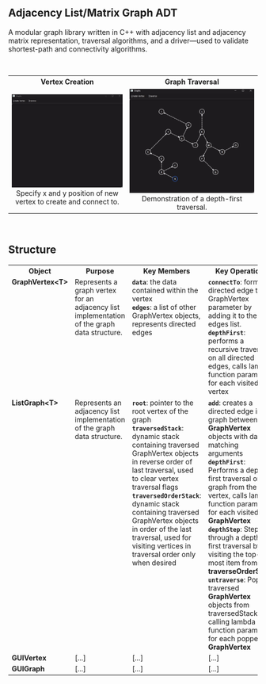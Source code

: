 ## Adjacency List/Matrix Graph ADT
A modular graph library written in C++ with adjacency list and adjacency matrix representation, traversal algorithms, and a driver—used to validate shortest-path and connectivity algorithms.

<br>
<table>
    <tr>
        <th>Vertex Creation</th>
        <th>Graph Traversal</th>
    </tr>
    <tr align="center">
        <td>
            <img src="./images/graphs_add_vertices.gif"><br>
            Specify x and y position of new vertex to create and connect to.
        </td>
        <td >
            <img src="./images/graphs_traverse.gif"><br>
            Demonstration of a depth-first traversal.
        </td>
    </tr>
</table><br>

## Structure
<table>
    <tr>
        <th>Object</th>
        <th>Purpose</th>
        <th>Key Members</th>
        <th>Key Operations</th>
    </tr>
    <tr valign="top">
        <td>
            <strong>GraphVertex&lt;T&gt;</strong>
        </td>
        <td >
            Represents a graph vertex for an adjacency list implementation of the graph data structure.
        </td>
        <td>
            <code><strong>data</strong></code>: the data contained within the vertex<br>
            <code><strong>edges</strong></code>: a list of other GraphVertex objects, represents directed edges<br>
        </td>
        <td >
            <code><strong>connectTo</strong></code>: forms a directed edge to GraphVertex parameter by adding it to the edges list.<br>
            <code><strong>depthFirst</strong></code>: performs a recursive traversal on all directed edges, calls lambda function parameter for each visited vertex
        </td>
    </tr>
    <tr valign="top">
        <td>
            <strong>ListGraph&lt;T&gt;</strong>
        </td>
        <td >
            Represents an adjacency list implementation of the graph data structure.
        </td>
        <td >
            <code><strong>root</strong></code>: pointer to the root vertex of the graph<br>
            <code><strong>traversedStack</strong></code>: dynamic stack containing traversed GraphVertex objects in reverse order of last traversal, used to clear vertex traversal flags<br>
            <code><strong>traversedOrderStack</strong></code>: dynamic stack containing traversed GraphVertex objects in order of the last traversal, used for visiting vertices in traversal order only when desired
        </td>
        <td>
            <code><strong>add</strong></code>: creates a directed edge in the graph between two <strong>GraphVertex</strong> objects with data matching arguments<br>
            <code><strong>depthFirst</strong></code>: Performs a depth-first traversal on the graph from the root vertex, calls lambda function parameter for each visited <strong>GraphVertex</strong><br>
            <code><strong>depthStep</strong></code>: Step through a depth-first traversal by visiting the top-most item from the <strong>traverseOrderStack</strong>
            <code><strong>untraverse</strong></code>: Pops traversed <strong>GraphVertex</strong> objects from <storng>traversedStack</storng>, calling lambda function parameter for each popped <strong>GraphVertex</strong>
        </td>
    </tr>
    <tr valign="top">
        <td>
            <strong>GUIVertex</strong>
        </td>
        <td >
            [...]
        </td>
        <td >
            [...]
        </td>
        <td >
            [...]
        </td>
    </tr>
    <tr valign="top">
        <td>
            <strong>GUIGraph</strong>
        </td>
        <td >
            [...]
        </td>
        <td >
            [...]
        </td>
        <td >
            [...]
        </td>
    </tr>
</table>